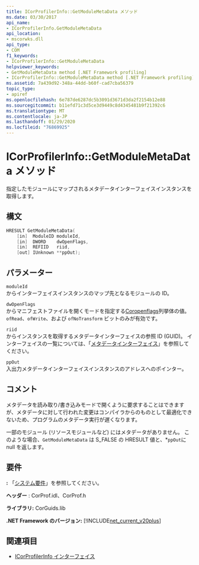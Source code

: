 ```yaml
---
title: ICorProfilerInfo::GetModuleMetaData メソッド
ms.date: 03/30/2017
api_name:
- ICorProfilerInfo.GetModuleMetaData
api_location:
- mscorwks.dll
api_type:
- COM
f1_keywords:
- ICorProfilerInfo::GetModuleMetaData
helpviewer_keywords:
- GetModuleMetaData method [.NET Framework profiling]
- ICorProfilerInfo::GetModuleMetaData method [.NET Framework profiling]
ms.assetid: 7a439d92-348a-44dd-b60f-cad7cba56379
topic_type:
- apiref
ms.openlocfilehash: 6e787de6287dc5b3091d3671d3da2f2154b12e88
ms.sourcegitcommit: b11efd71c3d5ce3d9449c8d4345481b9f21392c6
ms.translationtype: MT
ms.contentlocale: ja-JP
ms.lasthandoff: 01/29/2020
ms.locfileid: "76869925"
---
```

# <a name="icorprofilerinfogetmodulemetadata-method"></a>ICorProfilerInfo::GetModuleMetaData メソッド
指定したモジュールにマップされるメタデータインターフェイスインスタンスを取得します。  
  
## <a name="syntax"></a>構文  
  
```cpp  
HRESULT GetModuleMetaData(  
    [in]  ModuleID moduleId,  
    [in]  DWORD    dwOpenFlags,  
    [in]  REFIID   riid,  
    [out] IUnknown **ppOut);  
```  
  
## <a name="parameters"></a>パラメーター  
 `moduleId`  
 からインターフェイスインスタンスのマップ先となるモジュールの ID。  
  
 `dwOpenFlags`  
 からマニフェストファイルを開くモードを指定する[Coropenflags](../../../../docs/framework/unmanaged-api/metadata/coropenflags-enumeration.md)列挙体の値。 `ofRead`、`ofWrite`、および `ofNoTransform` ビットのみが有効です。  
  
 `riid`  
 からインスタンスを取得するメタデータインターフェイスの参照 ID (GUID)。 インターフェイスの一覧については、「[メタデータインターフェイス](../../../../docs/framework/unmanaged-api/metadata/metadata-interfaces.md)」を参照してください。  
  
 `ppOut`  
 入出力メタデータインターフェイスインスタンスのアドレスへのポインター。  
  
## <a name="remarks"></a>コメント  
 メタデータを読み取り/書き込みモードで開くように要求することはできますが、メタデータに対して行われた変更はコンパイラからのものとして最適化できないため、プログラムのメタデータ実行が遅くなります。  
  
 一部のモジュール (リソースモジュールなど) にはメタデータがありません。 このような場合、`GetModuleMetaData` は S_FALSE の HRESULT 値と、*`ppOut`に null を返します。  
  
## <a name="requirements"></a>要件  
 **:** 「[システム要件](../../../../docs/framework/get-started/system-requirements.md)」を参照してください。  
  
 **ヘッダー** : CorProf.idl、CorProf.h  
  
 **ライブラリ:** CorGuids.lib  
  
 **.NET Framework のバージョン:** [!INCLUDE[net_current_v20plus](../../../../includes/net-current-v20plus-md.md)]  
  
## <a name="see-also"></a>関連項目

- [ICorProfilerInfo インターフェイス](icorprofilerinfo-interface.md)
